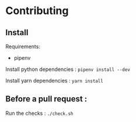 # Contributing

## Install

Requirements:

- pipenv

Install python dependencies :
`pipenv install --dev`

Install yarn dependencies :
`yarn install`

## Before a pull request :

Run the checks :
`./check.sh`
